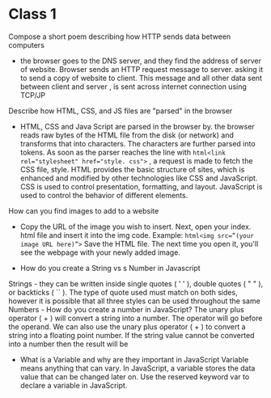 # Class 1

Compose a short poem describing how HTTP sends data between computers

- the browser goes to the DNS server, and they find the address of server of website. Browser sends an HTTP request message to server. asking it to send a copy of website to client. This message and all other data sent between client and server , is sent across internet connection using TCP/JP

Describe how HTML, CSS, and JS files are "parsed" in the browser

- HTML, CSS and Java Script are parsed in the browser by.  the browser reads raw bytes of the HTML file from the disk (or network) and transforms that into characters. The characters are further parsed into tokens. As soon as the parser reaches the line with ```html<link rel="stylesheet" href="style. css">``` , a request is made to fetch the CSS file, style.  HTML provides the basic structure of sites, which is enhanced and modified by other technologies like CSS and JavaScript. CSS is used to control presentation, formatting, and layout. JavaScript is used to control the behavior of different elements.

How can you find images to add to a website

- Copy the URL of the image you wish to insert.
Next, open your index. html file and insert it into the img code.
Example: ```html<img src=”(your image URL here)”>```
Save the HTML file. The next time you open it, you'll see the webpage with your newly added image.

- How do you create a String vs s Number in Javascript

 Strings - they can be written inside single quotes ( ' ' ), double quotes ( " " ), or backticks ( `` ). The type of quote used must match on both sides, however it is possible that all three styles can be used throughout the same
 Numbers - How do you create a number in JavaScript?
The unary plus operator ( + ) will convert a string into a number. The operator will go before the operand. We can also use the unary plus operator ( + ) to convert a string into a floating point number. If the string value cannot be converted into a number then the result will be


- What is a Variable and why are they important in JavaScript
Variable means anything that can vary. In JavaScript, a variable stores the data value that can be changed later on. Use the reserved keyword var to declare a variable in JavaScript.
